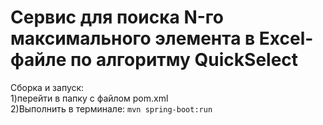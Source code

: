 # Сервис для поиска N-го максимального элемента в Excel-файле по алгоритму QuickSelect
Сборка и запуск:</br>
1)перейти в папку с файлом pom.xml</br>
2)Выполнить в терминале: ```mvn spring-boot:run```
